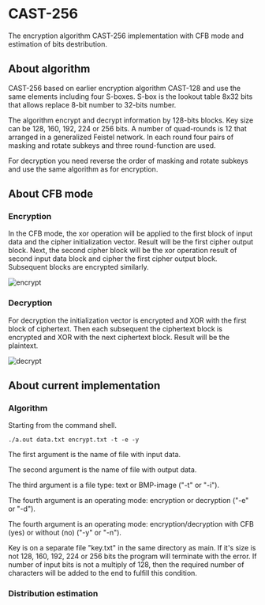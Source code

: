 # CAST-256
The encryption algorithm CAST-256 implementation with CFB mode and estimation of bits destribution.
## About algorithm
CAST-256 based on earlier encryption algorithm CAST-128 and use the same elements including four S-boxes. S-box is the lookout table 8x32 bits that allows replace 8-bit number to 32-bits number.

The algorithm encrypt and decrypt information by 128-bits blocks. Key size can be 128, 160, 192, 224 or 256 bits. A number of quad-rounds is 12 that arranged in a generalized Feistel network. In each round four pairs of masking and rotate subkeys and three round-function are used.

For decryption you need reverse the order of masking and rotate subkeys and use the same algorithm as for encryption.

## About CFB mode
### Encryption
In the CFB mode, the xor operation will be applied to the first block of input data and the cipher initialization vector. Result will be the first cipher output block. Next, the second cipher block will be the xor operation result of second input data block and cipher the first cipher output block. Subsequent blocks are encrypted similarly.    

![encrypt](https://user-images.githubusercontent.com/115879518/207753109-29fe19d6-13fe-45fc-8ca1-328a6697924d.png)

### Decryption

For decryption the initialization vector is encrypted and XOR with the first block of ciphertext. Then each subsequent
the ciphertext block is encrypted and XOR with the next ciphertext block. Result will be the plaintext.

![decrypt](https://user-images.githubusercontent.com/115879518/207753206-3a1eb112-b75f-4d03-ab86-fe719c154256.png)

## About current implementation

### Algorithm

Starting from the command shell.
```
./a.out data.txt encrypt.txt -t -e -y
```
The first argument is the name of file with input data.

The second argument is the name of file with output data.

The third argument is a file type: text or BMP-image ("-t" or "-i").

The fourth argument is an operating mode: encryption or decryption ("-e" or "-d").

The fourth argument is an operating mode: encryption/decryption with CFB (yes) or without (no) ("-y" or "-n").

Key is on a separate file "key.txt" in the same directory as main. If it's size is not 128, 160, 192, 224 or 256 bits the program will terminate with the error. If number of input bits is not a multiply of 128, then the required number of characters will be added to the end to fulfill this condition.

### Distribution estimation
